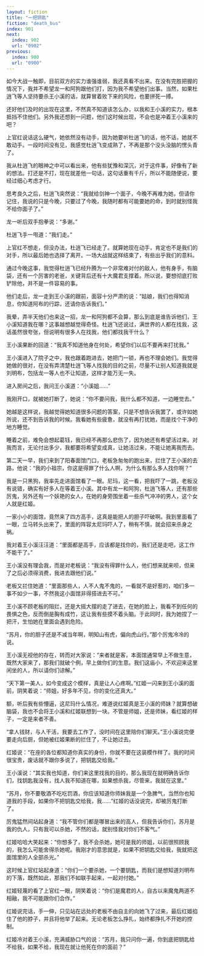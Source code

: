 ```yaml
---
layout: fiction
title: "一把钥匙"
fiction: "death_bus"
index: 901
next:
  index: 902
  url: "0902"
previous:
  index: 900
  url: "0900"
---
```

如今大战一触即，目前双方的实力谁强谁弱，我还真看不出来。在没有完胜把握的情况下，我并不希望龙一和阿狗跟他们打，因为我不希望他们出事。当然，如果杜逍飞等人坚持要杀王小溪的话，就算冒着败下来的风险，也要拼死一搏。

还好他们及时的出现在这里，不然真不知道该怎么办，以我和王小溪的实力，根本抵挡不住他们。另外我还想到一问题，他们这时候出现，不会也是冲着王小溪来的吧？

上官红说话这么硬气，她依然没有动手，因为她要听杜逍飞的话，他不话，她就不敢动手。一段时间没有见，我感觉杜逍飞变成熟了，不再是那个没头没脑的愣头青了。

我从杜逍飞的眼神之中可以看出来，他有些犹豫和深沉，对于这件事，好像有了新的想法。打还是不打，现在就差他一句话，这句话重有千斤，所以不能随便说，要经过细心考虑才行。

思考良久之后，杜逍飞突然说：“我就给剑神一个面子，今晚不再难为她，但请你记住，我说的只是今晚，只要过了今晚，我随时都有可能要她的命，到时就别怪我不给你面子了。”

龙一听后双手抱拳说：“多谢。”

杜逍飞手一甩道：“我们走。”

上官红不想走，但没办法，杜逍飞已经走了。就算她现在动手，肯定也不是我们的对手，所以最后她也选择了离开。一场大战就这样结束了，有些出乎我们的意料。

通过今晚这事，我觉得杜逍飞已经升腾为一个非常难对付的敌人，他有身手，有脑袋，还有一个厉害的老爸，关键背后还有十大魔君支撑着。所以说，要想彻底打败铲除他，并不是一件容易的事。

他们走后，龙一走到王小溪的跟前，面容十分严肃的说：“姑娘，我们也得知消息，你知道阿布的行踪，还请你告诉我们。”

我晕，弄半天他们也来这一招，龙一和阿狗都不会算，那么到底是谁告诉他们，王小溪知道我在哪？这事越想越觉得奇怪。杜逍飞还说过，满世界的人都在找我，这话虽然很夸张，但说明有很多人在找我，他们都找我干什么？

王小溪果断的回道：“我真不知道他身在何处，希望你们以后不要再来打扰我。”

王小溪进入了院子之中，我也跟着跑进去，她把门一锁，再也不理会她们。我觉得她做的很对，在没有弄清楚杜逍飞等人找我的目的之前，尽量不让别人知道我就是刘明布，包括龙一等人也不让知道，这样才能万无一失。

进入房间之后，我问王小溪道：“小溪姐……”

我刚开口，就被她打断了，她说：“你不要问我，我什么都不知道，一边睡觉去。”

她越是这样说，我越觉得她知道很多问题的答案，只是不想告诉我罢了，或许如她所说，还不到告诉我的时候。我看她有些疲惫，就没有再打扰她，而是找个干净的地方睡觉。

睡着之前，难免会想起葛钰，我已经不再那么悲伤了，因为她还有希望活过来。对我而言，无论付出多少，我都要将希望变成真，让她活过来，不能让她离我而去。

第二天一早，我们来到了阳春面馆门口，老板急匆匆的跑出来，拦住了王小溪的去路，他说：“我的小祖宗，你这是得罪了什么人啊，为什么有那么多人找你啊？”

我是一只黑狗，我率先走进面馆看了一眼。尼玛，这一看，把我吓了一跳，老板没有说错，确实有好多人在等着王小溪。其中有龙一和阿狗，杜逍飞等人，还有那些厉鬼，另外还有一个妖艳的女人，在她的身旁围坐着一些杀气冲冲的男人，这个女人就是红姬。

一家小小的面馆，竟然来了四方高手，这真是能把人的胆子吓破啊。我到里面看了一眼，立马转头出来了，里面的阵容太尼玛吓人了，稍有不慎，就会招来杀身之祸。

我对着王小溪汪汪道：“里面都是高手，应该都是找你的，我们还是走吧，这工作不能干了。”

王小溪没有理会我，而是对老板说：“我没有得罪什么人，他们想来就来呗，但来了之后必须得消费，我进去跟他们说。”

老板又拦住她道：“里面那些人，人不人鬼不鬼的，一看就不是好惹的，咱们多一事不如少一事，不然我这小面馆非得搭进去不可。”

王小溪不顾老板的阻拦，还是大摇大摆的走了进去，在她的脸上，我看不到任何的畏惧之色，反而倒是胸有成竹，这让我有些摸不着头脑。于此同时，我为她捏了一把汗，生怕她在里面会遇到危险。

“苏月，你的胆子还是不减当年啊，明知山有虎，偏向虎山行。”那个厉鬼冷冷的说。

王小溪无视他的存在，转而对大家说：“来者就是客，本面馆通常早上不做生意，既然大家来了，那我们就破个例，早上做你们的生意。我们这庙小，不欢迎来这里闲坐的人，所以请你们谅解。”

“天下第一美人，如今变成这个模样，真是让人心疼啊。”红姬一闪来到王小溪的面前，阴笑着说：“师姐，好多年不见，你的变化还真大。”

额，听后我有些懵逼，这尼玛什么情况，难道说红姬真是王小溪的师妹？就算想破脑袋，我也不会将王小溪和红姬联想到一块。不管是师姐，还是师妹，看红姬的样子，一定是来者不善。

“拿人钱财，与人干活，我要去工作了，没时间在这里陪你们聊天。”王小溪说完便要走向后厨，但她被红姬果断的拦住了，不让她过去。

红姬说：“在座的各位都知道你真实的身份，你就不要在这装模作样了。我的时间很宝贵，废话就不跟你多说了，把钥匙交给我。”

王小溪说：“其实我也知道，你们来这里找我的目的，那么我现在就明确告诉你们，找钥匙我没有，找人我不知道在哪，如果想杀我，尽管来，我就在这里。”

“苏月，你不要敬酒不吃吃罚酒，你应该知道你师妹我是一个急脾气，当然你也知道我的手段，如果你不把钥匙交给我，我……”红姬的话没说完，却被厉鬼打断了。

厉鬼猛然间站起身道：“我不管你们都是哪冒出来的高人，但我告诉你们，苏月是我的仇人，只有我可以杀她，不然的话，就别怪我对你们不客气。”

红姬哈哈大笑起来：“你想多了，我不会杀她，她可是我的师姐，以前很照顾我的，我怎么可能舍得杀她呢。我刚才的意思就是，如果不把钥匙交给我，我就把这面馆里的人全部杀光。”

这时候上官红站起身道：“你们一个要杀她，一个要钥匙，而我们是想知道刘明布的下落，既然如此，那我们不如联手起来，一起对付她。”

红姬轻蔑的看了上官红一眼，阴笑着说：“你们是魔君的人，自古以来魔鬼两道不相融，我不可能跟你们合作。”

红姬说完话，手一伸，只见站在远处的老板不由自主的向她飞了过来，最后红姬掐住了他的脖子，并且将他举了起来。无论老板怎么挣扎，始终都挣扎不开她的控制。

红姬冷对着王小溪，充满威胁口气的说：“苏月，我只问你一遍，你到底把钥匙给不给我，如果不给，我现在就让他死在你的面前？”